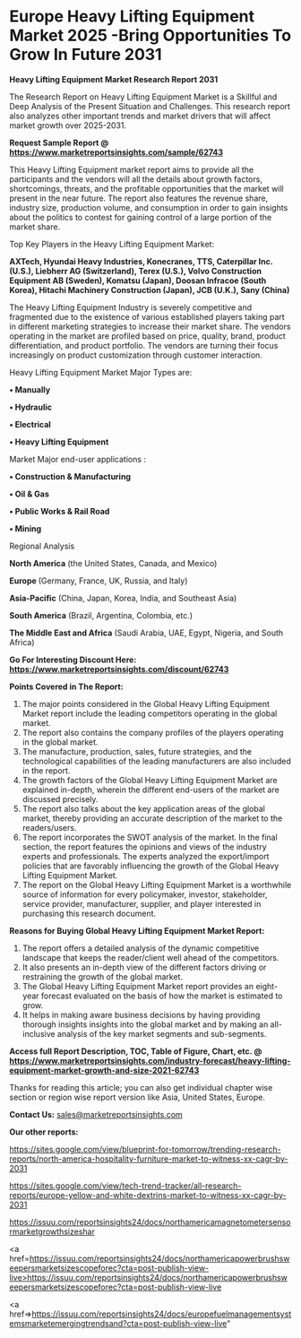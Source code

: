 # Europe Heavy Lifting Equipment Market 2025 -Bring Opportunities To Grow In Future 2031

<strong>Heavy Lifting Equipment Market Research Report 2031</strong>

The Research Report on Heavy Lifting Equipment Market is a Skillful and Deep Analysis of the Present Situation and Challenges. This research report also analyzes other important trends and market drivers that will affect market growth over 2025-2031.

<strong>Request Sample Report @ <a href=https://www.marketreportsinsights.com/sample/62743>https://www.marketreportsinsights.com/sample/62743</a></strong>

This Heavy Lifting Equipment market report aims to provide all the participants and the vendors will all the details about growth factors, shortcomings, threats, and the profitable opportunities that the market will present in the near future. The report also features the revenue share, industry size, production volume, and consumption in order to gain insights about the politics to contest for gaining control of a large portion of the market share.

Top Key Players in the Heavy Lifting Equipment Market:

<strong>AXTech, Hyundai Heavy Industries, Konecranes, TTS, Caterpillar Inc. (U.S.), Liebherr AG (Switzerland), Terex (U.S.), Volvo Construction Equipment AB (Sweden), Komatsu (Japan), Doosan Infracoe (South Korea), Hitachi Machinery Construction (Japan), JCB (U.K.), Sany (China)</strong>

The Heavy Lifting Equipment Industry is severely competitive and fragmented due to the existence of various established players taking part in different marketing strategies to increase their market share. The vendors operating in the market are profiled based on price, quality, brand, product differentiation, and product portfolio. The vendors are turning their focus increasingly on product customization through customer interaction.

Heavy Lifting Equipment Market Major Types are:

<strong>• Manually

• Hydraulic

• Electrical

• Heavy Lifting Equipment</strong>

Market Major end-user applications :

<strong>• Construction & Manufacturing

• Oil & Gas

• Public Works & Rail Road

• Mining</strong>

Regional Analysis

</u><strong><b>North America</b></strong> (the United States, Canada, and Mexico)

<strong><b>Europe </b></strong>(Germany, France, UK, Russia, and Italy)

<strong><b>Asia-Pacific</b></strong> (China, Japan, Korea, India, and Southeast Asia)

<strong><b>South America</b></strong> (Brazil, Argentina, Colombia, etc.)

<strong><b>The Middle East and Africa</b></strong> (Saudi Arabia, UAE, Egypt, Nigeria, and South Africa)

<strong>Go For Interesting Discount Here: <a href=https://www.marketreportsinsights.com/discount/62743>https://www.marketreportsinsights.com/discount/62743</a></strong>

<strong>Points Covered in The Report:</strong>
<ol>
  <li>The major points considered in the Global Heavy Lifting Equipment Market report include the leading competitors operating in the global market.</li>
  <li>The report also contains the company profiles of the players operating in the global market.</li>
  <li>The manufacture, production, sales, future strategies, and the technological capabilities of the leading manufacturers are also included in the report.</li>
  <li>The growth factors of the Global Heavy Lifting Equipment Market are explained in-depth, wherein the different end-users of the market are discussed precisely.</li>
  <li>The report also talks about the key application areas of the global market, thereby providing an accurate description of the market to the readers/users.</li>
  <li>The report incorporates the SWOT analysis of the market. In the final section, the report features the opinions and views of the industry experts and professionals. The experts analyzed the export/import policies that are favorably influencing the growth of the Global Heavy Lifting Equipment Market.</li>
  <li>The report on the Global Heavy Lifting Equipment Market is a worthwhile source of information for every policymaker, investor, stakeholder, service provider, manufacturer, supplier, and player interested in purchasing this research document.</li>
</ol>
<strong>Reasons for Buying Global Heavy Lifting Equipment Market Report:</strong>

<ol>
  <li>The report offers a detailed analysis of the dynamic competitive landscape that keeps the reader/client well ahead of the competitors.</li>
  <li>It also presents an in-depth view of the different factors driving or restraining the growth of the global market.</li>
  <li>The Global Heavy Lifting Equipment Market report provides an eight-year forecast evaluated on the basis of how the market is estimated to grow.</li>
  <li>It helps in making aware business decisions by having providing thorough insights insights into the global market and by making an all-inclusive analysis of the key market segments and sub-segments.</li>
</ol>
<strong>Access full Report Description, TOC, Table of Figure, Chart, etc. @ <a href=https://www.marketreportsinsights.com/industry-forecast/heavy-lifting-equipment-market-growth-and-size-2021-62743>https://www.marketreportsinsights.com/industry-forecast/heavy-lifting-equipment-market-growth-and-size-2021-62743</a></strong>


Thanks for reading this article; you can also get individual chapter wise section or region wise report version like Asia, United States, Europe.

<strong>Contact Us:</strong>
sales@marketreportsinsights.com

<strong>Our other reports:</strong>

<a href=https://sites.google.com/view/blueprint-for-tomorrow/trending-research-reports/north-america-hospitality-furniture-market-to-witness-xx-cagr-by-2031>https://sites.google.com/view/blueprint-for-tomorrow/trending-research-reports/north-america-hospitality-furniture-market-to-witness-xx-cagr-by-2031</a>

<a href=https://sites.google.com/view/tech-trend-tracker/all-research-reports/europe-yellow-and-white-dextrins-market-to-witness-xx-cagr-by-2031>https://sites.google.com/view/tech-trend-tracker/all-research-reports/europe-yellow-and-white-dextrins-market-to-witness-xx-cagr-by-2031</a>

<a href=https://issuu.com/reportsinsights24/docs/northamericamagnetometersensormarketgrowthsizeshar>https://issuu.com/reportsinsights24/docs/northamericamagnetometersensormarketgrowthsizeshar</a>

<a href=https://issuu.com/reportsinsights24/docs/northamericapowerbrushsweepersmarketsizescopeforec?cta=post-publish-view-live>https://issuu.com/reportsinsights24/docs/northamericapowerbrushsweepersmarketsizescopeforec?cta=post-publish-view-live</a>

<a href=>https://issuu.com/reportsinsights24/docs/europefuelmanagementsystemsmarketemergingtrendsand?cta=post-publish-view-live</a>"
